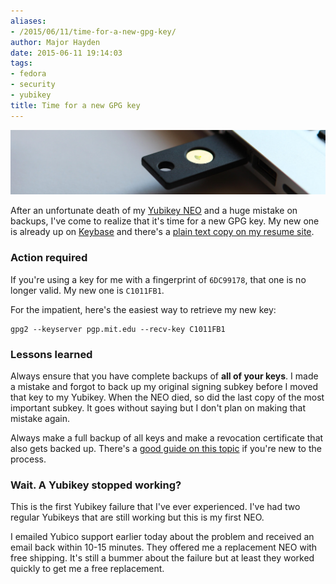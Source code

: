 ```yaml
---
aliases:
- /2015/06/11/time-for-a-new-gpg-key/
author: Major Hayden
date: 2015-06-11 19:14:03
tags:
- fedora
- security
- yubikey
title: Time for a new GPG key
---
```


![1]

After an unfortunate death of my [Yubikey NEO][2] and a huge mistake on backups, I've come to realize that it's time for a new GPG key. My new one is already up on [Keybase][3] and there's a [plain text copy on my resume site][4].

### Action required

If you're using a key for me with a fingerprint of `6DC99178`, that one is no longer valid. My new one is `C1011FB1`.

For the impatient, here's the easiest way to retrieve my new key:

```
gpg2 --keyserver pgp.mit.edu --recv-key C1011FB1
```


### Lessons learned

Always ensure that you have complete backups of **all of your keys**. I made a mistake and forgot to back up my original signing subkey before I moved that key to my Yubikey. When the NEO died, so did the last copy of the most important subkey. It goes without saying but I don't plan on making that mistake again.

Always make a full backup of all keys and make a revocation certificate that also gets backed up. There's a [good guide on this topic][5] if you're new to the process.

### Wait. A Yubikey stopped working?

This is the first Yubikey failure that I've ever experienced. I've had two regular Yubikeys that are still working but this is my first NEO.

I emailed Yubico support earlier today about the problem and received an email back within 10-15 minutes. They offered me a replacement NEO with free shipping. It's still a bummer about the failure but at least they worked quickly to get me a free replacement.

 [1]: /wp-content/uploads/2015/06/YubiKey-NEO-finger.jpg
 [2]: https://www.yubico.com/products/yubikey-hardware/yubikey-neo/
 [3]: https://keybase.io/mhayden
 [4]: http://majorhayden.com/pgp.txt
 [5]: https://alexcabal.com/creating-the-perfect-gpg-keypair/
